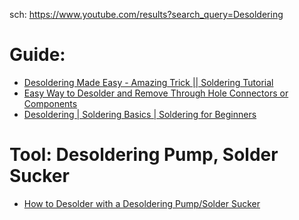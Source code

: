 sch: https://www.youtube.com/results?search_query=Desoldering

# Guide:
- [Desoldering Made Easy - Amazing Trick || Soldering Tutorial](https://youtu.be/Vou2xlJkuoU)
- [Easy Way to Desolder and Remove Through Hole Connectors or Components](https://youtu.be/9jpotpIO1-U)
- [Desoldering | Soldering Basics | Soldering for Beginners](https://youtu.be/bG7yW9FigJA)


# Tool: Desoldering Pump, Solder Sucker
- [How to Desolder with a Desoldering Pump/Solder Sucker](https://youtu.be/gGSeSk8QWsE)
